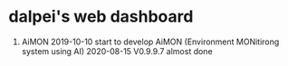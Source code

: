# dalpei's web dashboard
1. AiMON
  2019-10-10 start to develop AiMON (Environment MONitirong system using AI)
  2020-08-15 V0.9.9.7 almost done
